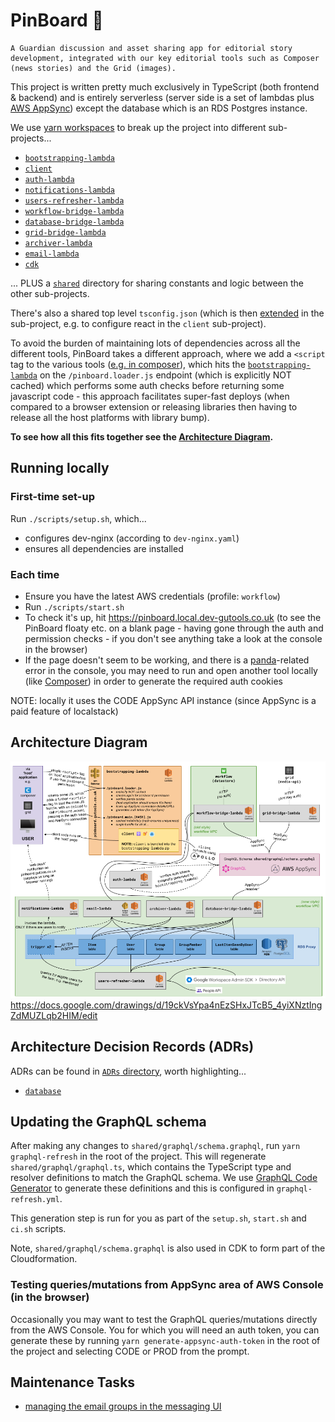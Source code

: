 # PinBoard 📌

```
A Guardian discussion and asset sharing app for editorial story development, integrated with our key editorial tools such as Composer (news stories) and the Grid (images).
```

This project is written pretty much exclusively in TypeScript (both frontend & backend) and is entirely serverless (server side is a set of lambdas plus [AWS AppSync](https://aws.amazon.com/appsync/)) except the database which is an RDS Postgres instance.

We use [yarn workspaces](https://classic.yarnpkg.com/en/docs/workspaces/) to break up the project into different sub-projects...

- [`bootstrapping-lambda`](bootstrapping-lambda)
- [`client`](client)
- [`auth-lambda`](auth-lambda)
- [`notifications-lambda`](notifications-lambda)
- [`users-refresher-lambda`](users-refresher-lambda)
- [`workflow-bridge-lambda`](workflow-bridge-lambda)
- [`database-bridge-lambda`](database-bridge-lambda)
- [`grid-bridge-lambda`](grid-bridge-lambda)
- [`archiver-lambda`](archiver-lambda)
- [`email-lambda`](email-lambda)
- [`cdk`](cdk)

... PLUS a [`shared`](shared) directory for sharing constants and logic between the other sub-projects.

There's also a shared top level `tsconfig.json` (which is then [extended](https://www.typescriptlang.org/tsconfig#extends) in the sub-project, e.g. to configure react in the `client` sub-project).

To avoid the burden of maintaining lots of dependencies across all the different tools, PinBoard takes a different approach, where we add a `<script` tag to the various tools ([e.g. in composer](https://github.com/guardian/flexible-content/blame/f9d37a49b0690a67952d2ccccf5255ab3dd7a3a6/flexible-content-composer-backend/src/main/webapp/WEB-INF/scalate-admin/composer.ssp#L106-L108)), which hits the [`bootstrapping-lambda`](bootstrapping-lambda) on the `/pinboard.loader.js` endpoint (which is explicitly NOT cached) which performs some auth checks before returning some javascript code - this approach facilitates super-fast deploys (when compared to a browser extension or releasing libraries then having to release all the host platforms with library bump).

**To see how all this fits together see the [Architecture Diagram](#architecture-diagram).**

## Running locally

### First-time set-up

Run `./scripts/setup.sh`, which...

- configures dev-nginx (according to `dev-nginx.yaml`)
- ensures all dependencies are installed

### Each time

- Ensure you have the latest AWS credentials (profile: `workflow`)
- Run `./scripts/start.sh`
- To check it's up, hit https://pinboard.local.dev-gutools.co.uk (to see the PinBoard floaty etc. on a blank page - having gone through the auth and permission checks - if you don't see anything take a look at the console in the browser)
- If the page doesn't seem to be working, and there is a [panda](https://github.com/guardian/pan-domain-authentication)-related error in the console, you may need to run and open another tool locally (like [Composer](https://github.com/guardian/flexible-content)) in order to generate the required auth cookies

NOTE: locally it uses the CODE AppSync API instance (since AppSync is a paid feature of localstack)

## Architecture Diagram

<img src="architecture.png"> https://docs.google.com/drawings/d/19ckVsYpa4nEzSHxJTcB5_4yiXNztIngZdMUZLqb2HIM/edit

## Architecture Decision Records (ADRs)

ADRs can be found in [`ADRs` directory](./ADRs), worth highlighting...

- [`database`](./ADRs/database.md)

## Updating the GraphQL schema

After making any changes to `shared/graphql/schema.graphql`, run `yarn graphql-refresh` in the root of the project. This will regenerate `shared/graphql/graphql.ts`, which contains the TypeScript type and resolver definitions to match the GraphQL schema. We use [GraphQL Code Generator](https://graphql-code-generator.com/) to generate these definitions and this is configured in `graphql-refresh.yml`.

This generation step is run for you as part of the `setup.sh`, `start.sh` and `ci.sh` scripts.

Note, `shared/graphql/schema.graphql` is also used in CDK to form part of the Cloudformation.

### Testing queries/mutations from AppSync area of AWS Console (in the browser)

Occasionally you may want to test the GraphQL queries/mutations directly from the AWS Console. You for which you will need an auth token, you can generate these by running `yarn generate-appsync-auth-token` in the root of the project and selecting CODE or PROD from the prompt.

## Maintenance Tasks
 -  [managing the email groups in the messaging UI](./users-refresher-lambda/README.md#managing-email-groups)